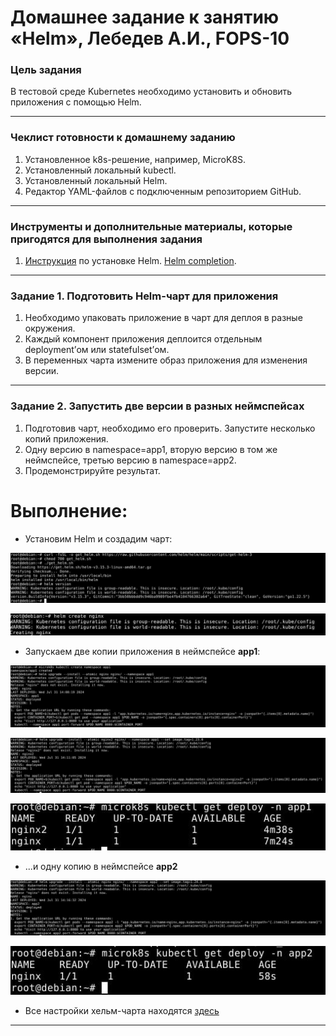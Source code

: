 # Домашнее задание к занятию «Helm», Лебедев А.И., FOPS-10

### Цель задания

В тестовой среде Kubernetes необходимо установить и обновить приложения с помощью Helm.

------

### Чеклист готовности к домашнему заданию

1. Установленное k8s-решение, например, MicroK8S.
2. Установленный локальный kubectl.
3. Установленный локальный Helm.
4. Редактор YAML-файлов с подключенным репозиторием GitHub.

------

### Инструменты и дополнительные материалы, которые пригодятся для выполнения задания

1. [Инструкция](https://helm.sh/docs/intro/install/) по установке Helm. [Helm completion](https://helm.sh/docs/helm/helm_completion/).

------

### Задание 1. Подготовить Helm-чарт для приложения

1. Необходимо упаковать приложение в чарт для деплоя в разные окружения. 
2. Каждый компонент приложения деплоится отдельным deployment’ом или statefulset’ом.
3. В переменных чарта измените образ приложения для изменения версии.

------
### Задание 2. Запустить две версии в разных неймспейсах

1. Подготовив чарт, необходимо его проверить. Запуститe несколько копий приложения.
2. Одну версию в namespace=app1, вторую версию в том же неймспейсе, третью версию в namespace=app2.
3. Продемонстрируйте результат.

# Выполнение:  

- Установим Helm и создадим чарт:

![1](img/1.jpg)  

![2](img/2.jpg)   

- Запускаем две копии приложения в неймспейсе **app1**:

![3](img/3.jpg)  

![4](img/4.jpg)  

![5](img/5.jpg)  

- ...и одну копию в неймспейсе **app2**

![6](img/6.jpg)  

![7](img/7.jpg)  

- Все настройки хельм-чарта находятся [здесь](helm/)

---
